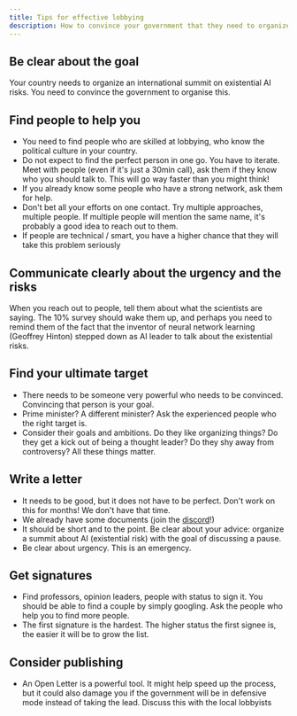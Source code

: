 ```yaml
---
title: Tips for effective lobbying
description: How to convince your government that they need to organize an AI summit
---
```


## Be clear about the goal

Your country needs to organize an international summit on existential AI risks. You need to convince the government to organise this.

## Find people to help you

- You need to find people who are skilled at lobbying, who know the political culture in your country.
- Do not expect to find the perfect person in one go. You have to iterate. Meet with people (even if it's just a 30min call), ask them if they know who you should talk to. This will go way faster than you might think!
- If you already know some people who have a strong network, ask them for help.
- Don't bet all your efforts on one contact. Try multiple approaches, multiple people. If multiple people will mention the same name, it's probably a good idea to reach out to them.
- If people are technical / smart, you have a higher chance that they will take this problem seriously

## Communicate clearly about the urgency and the risks

When you reach out to people, tell them about what the scientists are saying. The 10% survey should wake them up, and perhaps you need to remind them of the fact that the inventor of neural network learning (Geoffrey Hinton) stepped down as AI leader to talk about the existential risks.

## Find your ultimate target

- There needs to be someone very powerful who needs to be convinced. Convincing that person is your goal.
- Prime minister? A different minister? Ask the experienced people who the right target is.
- Consider their goals and ambitions. Do they like organizing things? Do they get a kick out of being a thought leader? Do they shy away from controversy? All these things matter.

## Write a letter

- It needs to be good, but it does not have to be perfect. Don't work on this for months! We don't have that time.
- We already have some documents (join the [discord](https://discord.gg/2XXWXvErfA)!)
- It should be short and to the point. Be clear about your advice: organize a summit about AI (existential risk) with the goal of discussing a pause.
- Be clear about urgency. This is an emergency.

## Get signatures

- Find professors, opinion leaders, people with status to sign it. You should be able to find a couple by simply googling. Ask the people who help you to find more people.
- The first signature is the hardest. The higher status the first signee is, the easier it will be to grow the list.

## Consider publishing

- An Open Letter is a powerful tool. It might help speed up the process, but it could also damage you if the government will be in defensive mode instead of taking the lead. Discuss this with the local lobbyists
